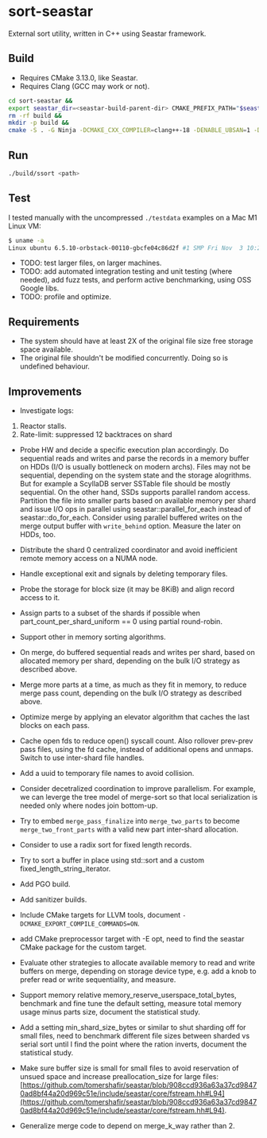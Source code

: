 # sort-seastar

External sort utility, written in C++ using Seastar framework.

## Build

- Requires CMake 3.13.0, like Seastar.
- Requires Clang (GCC may work or not).

```Bash
cd sort-seastar &&
export seastar_dir=<seastar-build-parent-dir> CMAKE_PREFIX_PATH="$seastar_dir/build/release;$seastar_dir/build/release/_cooking/installed" CMAKE_MODULE_PATH=$seastar_dir/cmake && 
rm -rf build && 
mkdir -p build && 
cmake -S . -G Ninja -DCMAKE_CXX_COMPILER=clang++-18 -DENABLE_UBSAN=1 -DCMAKE_C_COMPILER=clang-18 -B build && cmake --build build
```

## Run

```Bash
./build/ssort <path>
```

## Test

I tested manually with the uncompressed `./testdata` examples on a Mac M1 Linux VM:

```Bash
$ uname -a
Linux ubuntu 6.5.10-orbstack-00110-gbcfe04c86d2f #1 SMP Fri Nov  3 10:20:37 UTC 2023 x86_64 x86_64 x86_64 GNU/Linux
```

- TODO: test larger files, on larger machines.
- TODO: add automated integration testing and unit testing (where needed), add fuzz tests, and perform active benchmarking, using OSS Google libs.
- TODO: profile and optimize.

## Requirements

- The system should have at least 2X of the original file size free storage space available.
- The original file shouldn't be modified concurrently. Doing so is undefined behaviour.

## Improvements

- Investigate logs:

1. Reactor stalls.
2. Rate-limit: suppressed 12 backtraces on shard

- Probe HW and decide a specific execution plan accordingly. Do sequential reads and writes and parse the records in a memory buffer on HDDs (I/O is usually bottleneck on modern archs). Files may not be sequential, depending on the system state and the storage alogrithms. But for example a ScyllaDB server SSTable file should be mostly sequential. On the other hand, SSDs supports parallel random access. Partition the file into smaller parts based on available memory per shard and issue I/O ops in parallel using seastar::parallel_for_each instead of seastar::do_for_each. Consider using parallel buffered writes on the merge output buffer with `write_behind` option. Measure the later on HDDs, too.

- Distribute the shard 0 centralized coordinator and avoid inefficient remote memory access on a NUMA node.
- Handle exceptional exit and signals by deleting temporary files.
- Probe the storage for block size (it may be 8KiB) and align record access to it.
- Assign parts to a subset of the shards if possible when part_count_per_shard_uniform == 0 using partial round-robin.
- Support other in memory sorting algorithms.
- On merge, do buffered sequential reads and writes per shard, based on allocated memory per shard, depending on the bulk I/O strategy as described above.
- Merge more parts at a time, as much as they fit in memory, to reduce merge pass count, depending on the bulk I/O strategy as described above.
- Optimize merge by applying an elevator algorithm that caches the last blocks on each pass.
- Cache open fds to reduce open() syscall count. Also rollover prev-prev pass files, using the fd cache, instead of additional opens and unmaps. Switch to use inter-shard file handles.
- Add a uuid to temporary file names to avoid collision.
- Consider decetralized coordination to improve parallelism. For example, we can leverge the tree model of merge-sort so that local serialization is needed only where nodes join bottom-up.
- Try to embed `merge_pass_finalize` into `merge_two_parts` to become `merge_two_front_parts` with a valid new part inter-shard allocation.
- Consider to use a radix sort for fixed length records.

- Try to sort a buffer in place using std::sort and a custom fixed_length_string_iterator.

- Add PGO build.
- Add sanitizer builds.
- Include CMake targets for LLVM tools, document `-DCMAKE_EXPORT_COMPILE_COMMANDS=ON`.
- add CMake preprocessor target with -E opt, need to find the seastar CMake package for the custom target.

- Evaluate other strategies to allocate available memory to read and write buffers on merge, depending on storage device type, e.g. add a knob to prefer read or write sequentiality, and measure.
- Support memory relative memory_reserve_userspace_total_bytes, benchmark and fine tune the default setting, measure total memory usage minus parts size, document the statistical study.
- Add a setting min_shard_size_bytes or similar to shut sharding off for small files, need to benchmark different file sizes between sharded vs serial sort until I find the point where the ration inverts, document the statistical study.
- Make sure buffer size is small for small files to avoid reservation of unsued space and increase preallocation_size for large files: [https://github.com/tomershafir/seastar/blob/908ccd936a63a37cd98470ad8bf44a20d969c51e/include/seastar/core/fstream.hh#L94](https://github.com/tomershafir/seastar/blob/908ccd936a63a37cd98470ad8bf44a20d969c51e/include/seastar/core/fstream.hh#L94).
- Generalize merge code to depend on merge_k_way rather than 2.
